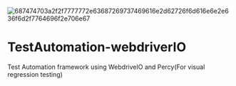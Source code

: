 ![687474703a2f2f7777772e63687269737469616e2d62726f6d616e6e2e636f6d2f7764696f2e706e67](https://user-images.githubusercontent.com/37757303/115263687-9f07e280-a103-11eb-9f4c-6264b3d23463.png)


# TestAutomation-webdriverIO
Test Automation framework using WebdriveIO and Percy(For visual regression testing)
